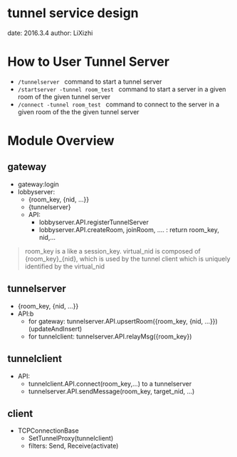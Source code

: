 tunnel service design
======================

date: 2016.3.4
author: LiXizhi

How to User Tunnel Server
======================

* `/tunnelserver ` command to start a tunnel server
* `/startserver -tunnel room_test ` command to start a server in a given room of the given tunnel server
* `/connect -tunnel room_test ` command to connect to the server in a given room of the the given tunnel server


Module Overview
======================
## gateway
  * gateway:login
  * lobbyserver: 
    - {room_key, {nid, ...}}
    - {tunnelserver}
    - API:
    	- lobbyserver.API.registerTunnelServer
    	- lobbyserver.API.createRoom, joinRoom, .... : return room_key, nid,...


> room_key is a like a session_key. 
> virtual_nid is composed of {room_key}_{nid}, which is used by the tunnel client which is uniquely identified by the virtual_nid


## tunnelserver    	
   * {room_key, {nid, ...}}
   * API:b
      * for gateway: tunnelserver.API.upsertRoom({room_key, {nid, ...}})  (updateAndInsert)
      * for tunnelclient: tunnelserver.API.relayMsg({room_key})

## tunnelclient
   * API: 
      * tunnelclient.API.connect(room_key,...)  to a tunnelserver
      * tunnelserver.API.sendMessage(room_key, target_nid, ...)

## client
   * TCPConnectionBase
       * SetTunnelProxy(tunnelclient)
       * filters: Send, Receive(activate)

